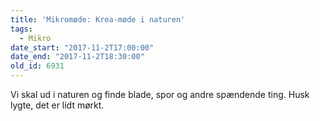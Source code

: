```yaml
---
title: 'Mikromøde: Krea-møde i naturen'
tags:
  - Mikro
date_start: "2017-11-2T17:00:00"
date_end: "2017-11-2T18:30:00"
old_id: 6931
---
```

Vi skal ud i naturen og finde blade, spor og andre spændende ting. Husk lygte, det er lidt mørkt.